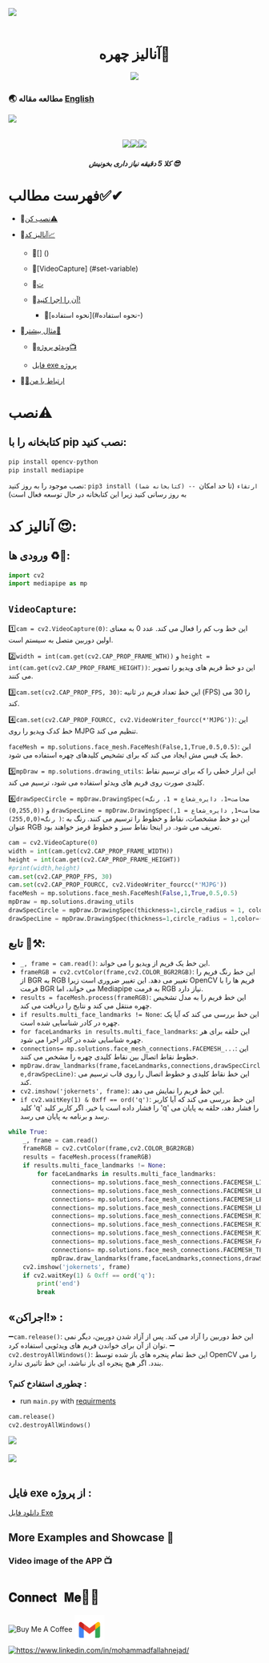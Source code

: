<img src="https://user-images.githubusercontent.com/73097560/115834477-dbab4500-a447-11eb-908a-139a6edaec5c.gif"><br><br>
<h1 align="center">آنالیز چهره🤗</h1>

<p align="center">
<img src="https://github.com/jokernets/facemesh/blob/main/images.jpeg">
</p>


### 🌏 مطالعه مقاله [English](https://github.com/jokernets/facemesh/blob/main/Fa.md)


<img src="https://user-images.githubusercontent.com/73097560/115834477-dbab4500-a447-11eb-908a-139a6edaec5c.gif"><br><br>
<p align="center">
<img src="https://img.shields.io/badge/language-python-blue?style"/><img src="https://img.shields.io/github/stars/jokernets/audiotoplot"/><img src="https://img.shields.io/github/forks/jokernets/audiotoplot"/>
</p>

   


<h5 align="center">کلا 5 دقیقه نیاز داری بخونیش 😎</h5>

فهرست مطالب✅✔
==================

<!--ts-->
* 🔸[نصب کن⚠]()

 * 🔸[آنالیز کد📈]()
   * 🥇[] ()
   * 🥇[VideoCapture] (#set-variable)
   * 🥇[ت]()
   * 🥇[آن را اجرا کنید!](selot)

      * 🤍[نحوه استفاده](#نحوه استفاده-)
  
* 🔸[مثال بیشتر💯](#بیشتر-مثال-و-ویترین-)
   * 🥇[ویدئو پروژه📺](#ویدیو-تصویر-برنامه-)

   * [فایل exe پروژه]()

 * 🎁[🎃ارتباط با من](#connect-me)
<!--te-->

# نصب⚠

## کتابخانه را با pip نصب کنید:

```python
pip install opencv-python
pip install mediapipe
```
نصب موجود را به روز کنید: `pip3 install (کتابخانه شما) -- ارتقاء`
(تا حد امکان به روز رسانی کنید زیرا این کتابخانه در حال توسعه فعال است)

# آنالیز کد 😍:

## ورودی ها ♻🔰:

```python
import cv2
import mediapipe as mp
```
## `VideoCapture`:
1️⃣`cam = cv2.VideoCapture(0)`: این خط وب کم را فعال می کند. عدد 0 به معنای اولین دوربین متصل به سیستم است.

2️⃣`width = int(cam.get(cv2.CAP_PROP_FRAME_WTH))` و `height = int(cam.get(cv2.CAP_PROP_FRAME_HEIGHT))`: این دو خط فریم های ویدیو را تصویر می کنند.

3️⃣`cam.set(cv2.CAP_PROP_FPS, 30)`: این خط تعداد فریم در ثانیه (FPS) را 30 می کند.

4️⃣`cam.set(cv2.CAP_PROP_FOURCC, cv2.VideoWriter_fourcc(*'MJPG'))`: این خط کدک ویدیو را روی MJPG تنظیم می کند.

`faceMesh = mp.solutions.face_mesh.FaceMesh(False,1,True,0.5,0.5)`: این خط یک فیس مش ایجاد می کند که برای تشخیص کلیدهای چهره استفاده می شود.

5️⃣`mpDraw = mp.solutions.drawing_utils`: این ابزار خطی را که برای ترسیم نقاط کلیدی صورت روی فریم های ویدئو استفاده می شود، ترسیم می کند.

6️⃣`drawSpecCircle = mpDraw.DrawingSpec(ضخامت=1، دایره_شعاع = 1، رنگ=(0,255,0))` و `drawSpecLine = mpDraw.DrawingSpec(ضخامت=1, دایره_شعاع = 1, رنگ=(255,0,0) )`: این دو خط مشخصات، نقاط و خطوط را ترسیم می کنند. رنگ به عنوان RGB تعریف می شود. در اینجا نقاط سبز و خطوط قرمز خواهند بود.
```python
cam = cv2.VideoCapture(0)
width = int(cam.get(cv2.CAP_PROP_FRAME_WIDTH))
height = int(cam.get(cv2.CAP_PROP_FRAME_HEIGHT))
#print(width,height)
cam.set(cv2.CAP_PROP_FPS, 30)
cam.set(cv2.CAP_PROP_FOURCC, cv2.VideoWriter_fourcc(*'MJPG'))
faceMesh = mp.solutions.face_mesh.FaceMesh(False,1,True,0.5,0.5)
mpDraw = mp.solutions.drawing_utils
drawSpecCircle = mpDraw.DrawingSpec(thickness=1,circle_radius = 1, color=(0,255,0))
drawSpecLine = mpDraw.DrawingSpec(thickness=1,circle_radius = 1,color=(255,0,0))
```
## تابع 🔧⚒️:
- `_, frame = cam.read()`: این خط یک فریم از ویدیو را می خواند.
- `frameRGB = cv2.cvtColor(frame,cv2.COLOR_BGR2RGB)`: این خط رنگ فریم را از BGR به RGB تغییر می دهد. این تغییر ضروری است زیرا OpenCV فریم ها را با فرمت BGR می خواند، اما Mediapipe به فرمت RGB نیاز دارد.
- `results = faceMesh.process(frameRGB)`: این خط فریم را به مدل تشخیص چهره منتقل می کند و نتایج را دریافت می کند.
- `if results.multi_face_landmarks != None`: این خط بررسی می کند که آیا یک چهره در کادر شناسایی شده است.
- `for faceLandmarks in results.multi_face_landmarks`: این حلقه برای هر چهره شناسایی شده در کادر اجرا می شود.
- `connections= mp.solutions.face_mesh_connections.FACEMESH_...`: این خطوط نقاط اتصال بین نقاط کلیدی چهره را مشخص می کنند.
- `mpDraw.draw_landmarks(frame,faceLandmarks,connections,drawSpecCircle,drawSpecLine)`: این خط نقاط کلیدی و خطوط اتصال را روی قاب ترسیم می کند.
- `cv2.imshow('jokernets', frame)`: این خط فریم را نمایش می دهد.
- `if cv2.waitKey(1) & 0xff == ord('q')`: این خط بررسی می کند که آیا کاربر کلید 'q' را فشار داده است یا خیر. اگر کاربر کلید 'q' را فشار دهد، حلقه به پایان می رسد و برنامه به پایان می رسد.
```python
while True:
    _, frame = cam.read()
    frameRGB = cv2.cvtColor(frame,cv2.COLOR_BGR2RGB)
    results = faceMesh.process(frameRGB)
    if results.multi_face_landmarks != None:
        for faceLandmarks in results.multi_face_landmarks:
            connections= mp.solutions.face_mesh_connections.FACEMESH_LIPS
            connections= mp.solutions.face_mesh_connections.FACEMESH_LEFT_EYE
            connections= mp.solutions.face_mesh_connections.FACEMESH_LEFT_IRIS
            connections= mp.solutions.face_mesh_connections.FACEMESH_LEFT_EYEBROW
            connections= mp.solutions.face_mesh_connections.FACEMESH_RIGHT_EYE
            connections= mp.solutions.face_mesh_connections.FACEMESH_RIGHT_IRIS
            connections= mp.solutions.face_mesh_connections.FACEMESH_RIGHT_EYEBROW
            connections= mp.solutions.face_mesh_connections.FACEMESH_FACE_OVAL
            connections= mp.solutions.face_mesh_connections.FACEMESH_TESSELATION
            mpDraw.draw_landmarks(frame,faceLandmarks,connections,drawSpecCircle,drawSpecLine)
    cv2.imshow('jokernets', frame)
    if cv2.waitKey(1) & 0xff == ord('q'):
        print('end')
        break
```
## «اجراکن!» :
➖`cam.release()`: این خط دوربین را آزاد می کند. پس از آزاد شدن دوربین، دیگر نمی توان از آن برای خواندن فریم های ویدئویی استفاده کرد.
➖ `cv2.destroyAllWindows()`: این خط تمام پنجره های باز شده توسط OpenCV را می بندد. اگر هیچ پنجره ای باز نباشد، این خط تاثیری ندارد.
### چطوری استفادخ کنم؟ :
- run `main.py` with [requirments](https://github.com/jokernets/facemesh/blob/main/requirments.md)

```python
cam.release()
cv2.destroyAllWindows()
```
<img src="https://user-images.githubusercontent.com/73097560/115834477-dbab4500-a447-11eb-908a-139a6edaec5c.gif"><br><br><img src="https://user-images.githubusercontent.com/73097560/115834477-dbab4500-a447-11eb-908a-139a6edaec5c.gif"><br><br>

## فایل exe از پروژه :
[دانلود فایل Exe]()



## More Examples and Showcase 👑

### Video image of the APP 📺


# `𝐂𝐨𝐧𝐧𝐞𝐜𝐭 𝐌𝐞`🎈🎃

<a herf="https://www.buymeacoffee.com/jokernets"><img src="https://cdn.buymeacoffee.com/buttons/v2/arial-yellow.png" alt="Buy Me A Coffee" width="180px">
<a href="mailto:joker.until33@gmail.com"><img align="center" width="60px" src="https://github.com/edent/SuperTinyIcons/raw/master/images/svg/gmail.svg" style="max-width: 100%;"></a><a href="https://www.linkedin.com/" target="blank"><img align="center" src="https://raw.githubusercontent.com/rahuldkjain/github-profile-readme-generator/master/src/images/icons/Social/linked-in-alt.svg" alt="https://www.linkedin.com/in/mohammadfallahnejad/" height="40" width="60" /></a>
